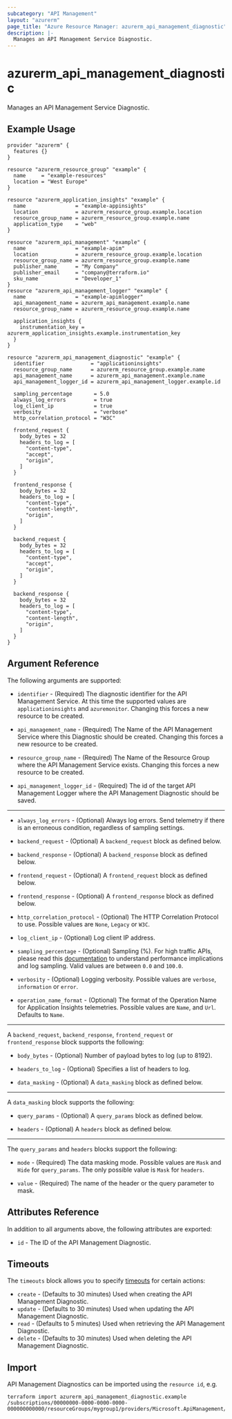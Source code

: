 ```yaml
---
subcategory: "API Management"
layout: "azurerm"
page_title: "Azure Resource Manager: azurerm_api_management_diagnostic"
description: |-
  Manages an API Management Service Diagnostic.
---
```


# azurerm_api_management_diagnostic

Manages an API Management Service Diagnostic.

## Example Usage

```hcl
provider "azurerm" {
  features {}
}

resource "azurerm_resource_group" "example" {
  name     = "example-resources"
  location = "West Europe"
}

resource "azurerm_application_insights" "example" {
  name                = "example-appinsights"
  location            = azurerm_resource_group.example.location
  resource_group_name = azurerm_resource_group.example.name
  application_type    = "web"
}

resource "azurerm_api_management" "example" {
  name                = "example-apim"
  location            = azurerm_resource_group.example.location
  resource_group_name = azurerm_resource_group.example.name
  publisher_name      = "My Company"
  publisher_email     = "company@terraform.io"
  sku_name            = "Developer_1"
}
resource "azurerm_api_management_logger" "example" {
  name                = "example-apimlogger"
  api_management_name = azurerm_api_management.example.name
  resource_group_name = azurerm_resource_group.example.name

  application_insights {
    instrumentation_key = azurerm_application_insights.example.instrumentation_key
  }
}

resource "azurerm_api_management_diagnostic" "example" {
  identifier               = "applicationinsights"
  resource_group_name      = azurerm_resource_group.example.name
  api_management_name      = azurerm_api_management.example.name
  api_management_logger_id = azurerm_api_management_logger.example.id

  sampling_percentage       = 5.0
  always_log_errors         = true
  log_client_ip             = true
  verbosity                 = "verbose"
  http_correlation_protocol = "W3C"

  frontend_request {
    body_bytes = 32
    headers_to_log = [
      "content-type",
      "accept",
      "origin",
    ]
  }

  frontend_response {
    body_bytes = 32
    headers_to_log = [
      "content-type",
      "content-length",
      "origin",
    ]
  }

  backend_request {
    body_bytes = 32
    headers_to_log = [
      "content-type",
      "accept",
      "origin",
    ]
  }

  backend_response {
    body_bytes = 32
    headers_to_log = [
      "content-type",
      "content-length",
      "origin",
    ]
  }
}
```

## Argument Reference

The following arguments are supported:

* `identifier` - (Required) The diagnostic identifier for the API Management Service. At this time the supported values are `applicationinsights` and `azuremonitor`. Changing this forces a new resource to be created.

* `api_management_name` - (Required) The Name of the API Management Service where this Diagnostic should be created. Changing this forces a new resource to be created.

* `resource_group_name` - (Required) The Name of the Resource Group where the API Management Service exists. Changing this forces a new resource to be created.

* `api_management_logger_id` - (Required) The id of the target API Management Logger where the API Management Diagnostic should be saved.

---

* `always_log_errors` - (Optional) Always log errors. Send telemetry if there is an erroneous condition, regardless of sampling settings.

* `backend_request` - (Optional) A `backend_request` block as defined below.

* `backend_response` - (Optional) A `backend_response` block as defined below.

* `frontend_request` - (Optional) A `frontend_request` block as defined below.

* `frontend_response` - (Optional) A `frontend_response` block as defined below.

* `http_correlation_protocol` - (Optional) The HTTP Correlation Protocol to use. Possible values are `None`, `Legacy` or `W3C`.

* `log_client_ip` - (Optional) Log client IP address.

* `sampling_percentage` - (Optional) Sampling (%). For high traffic APIs, please read this [documentation](https://docs.microsoft.com/azure/api-management/api-management-howto-app-insights#performance-implications-and-log-sampling) to understand performance implications and log sampling. Valid values are between `0.0` and `100.0`.

* `verbosity` - (Optional) Logging verbosity. Possible values are `verbose`, `information` or `error`.

* `operation_name_format` - (Optional) The format of the Operation Name for Application Insights telemetries. Possible values are `Name`, and `Url`. Defaults to `Name`.

---

A `backend_request`, `backend_response`, `frontend_request` or `frontend_response` block supports the following:

* `body_bytes` - (Optional) Number of payload bytes to log (up to 8192).

* `headers_to_log` - (Optional) Specifies a list of headers to log.

* `data_masking` - (Optional) A `data_masking` block as defined below.

---

A `data_masking` block supports the following:

* `query_params` - (Optional) A `query_params` block as defined below.

* `headers` - (Optional) A `headers` block as defined below.

---

The `query_params` and `headers` blocks support the following:

* `mode` - (Required) The data masking mode. Possible values are `Mask` and `Hide` for `query_params`. The only possible value is `Mask` for `headers`.

* `value` - (Required) The name of the header or the query parameter to mask.

## Attributes Reference

In addition to all arguments above, the following attributes are exported:

* `id` - The ID of the API Management Diagnostic.

## Timeouts

The `timeouts` block allows you to specify [timeouts](https://www.terraform.io/language/resources/syntax#operation-timeouts) for certain actions:

* `create` - (Defaults to 30 minutes) Used when creating the API Management Diagnostic.
* `update` - (Defaults to 30 minutes) Used when updating the API Management Diagnostic.
* `read` - (Defaults to 5 minutes) Used when retrieving the API Management Diagnostic.
* `delete` - (Defaults to 30 minutes) Used when deleting the API Management Diagnostic.

## Import

API Management Diagnostics can be imported using the `resource id`, e.g.

```shell
terraform import azurerm_api_management_diagnostic.example /subscriptions/00000000-0000-0000-0000-000000000000/resourceGroups/mygroup1/providers/Microsoft.ApiManagement/service/instance1/diagnostics/applicationinsights
```
